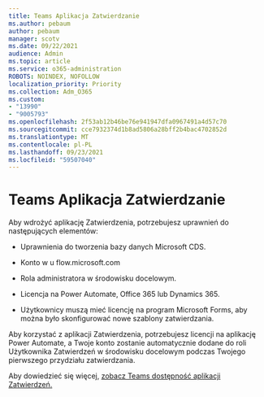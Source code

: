 ```yaml
---
title: Teams Aplikacja Zatwierdzanie
ms.author: pebaum
author: pebaum
manager: scotv
ms.date: 09/22/2021
audience: Admin
ms.topic: article
ms.service: o365-administration
ROBOTS: NOINDEX, NOFOLLOW
localization_priority: Priority
ms.collection: Adm_O365
ms.custom:
- "13990"
- "9005793"
ms.openlocfilehash: 2f53ab12b46be76e941947dfa0967491a4d57c70
ms.sourcegitcommit: cce7932374d1b8ad5806a28bff2b4bac4702852d
ms.translationtype: MT
ms.contentlocale: pl-PL
ms.lasthandoff: 09/23/2021
ms.locfileid: "59507040"
---
```

# <a name="teams-approvals-app"></a>Teams Aplikacja Zatwierdzanie

Aby wdrożyć aplikację Zatwierdzenia, potrzebujesz uprawnień do następujących elementów:

- Uprawnienia do tworzenia bazy danych Microsoft CDS.

- Konto w u flow.microsoft.com

- Rola administratora w środowisku docelowym.

- Licencja na Power Automate, Office 365 lub Dynamics 365.

- Użytkownicy muszą mieć licencję na program Microsoft Forms, aby można było skonfigurować nowe szablony zatwierdzania.

Aby korzystać z aplikacji Zatwierdzenia, potrzebujesz licencji na aplikację Power Automate, a Twoje konto zostanie automatycznie dodane do roli Użytkownika Zatwierdzeń w środowisku docelowym podczas Twojego pierwszego przydziału zatwierdzania.

Aby dowiedzieć się więcej, [zobacz Teams dostępność aplikacji Zatwierdzeń.](https://docs.microsoft.com/microsoftteams/approval-admin)